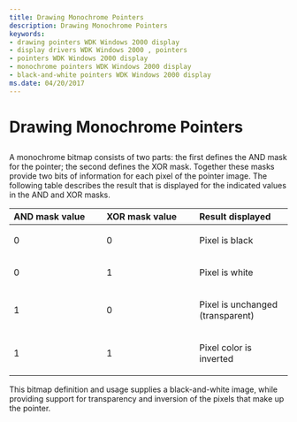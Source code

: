 ```yaml
---
title: Drawing Monochrome Pointers
description: Drawing Monochrome Pointers
keywords:
- drawing pointers WDK Windows 2000 display
- display drivers WDK Windows 2000 , pointers
- pointers WDK Windows 2000 display
- monochrome pointers WDK Windows 2000 display
- black-and-white pointers WDK Windows 2000 display
ms.date: 04/20/2017
---
```


# Drawing Monochrome Pointers


## <span id="ddk_drawing_monochrome_pointers_gg"></span><span id="DDK_DRAWING_MONOCHROME_POINTERS_GG"></span>


A monochrome bitmap consists of two parts: the first defines the AND mask for the pointer; the second defines the XOR mask. Together these masks provide two bits of information for each pixel of the pointer image. The following table describes the result that is displayed for the indicated values in the AND and XOR masks.

<table>
<colgroup>
<col width="33%" />
<col width="33%" />
<col width="33%" />
</colgroup>
<thead>
<tr class="header">
<th align="left">AND mask value</th>
<th align="left">XOR mask value</th>
<th align="left">Result displayed</th>
</tr>
</thead>
<tbody>
<tr class="odd">
<td align="left"><p>0</p></td>
<td align="left"><p>0</p></td>
<td align="left"><p>Pixel is black</p></td>
</tr>
<tr class="even">
<td align="left"><p>0</p></td>
<td align="left"><p>1</p></td>
<td align="left"><p>Pixel is white</p></td>
</tr>
<tr class="odd">
<td align="left"><p>1</p></td>
<td align="left"><p>0</p></td>
<td align="left"><p>Pixel is unchanged (transparent)</p></td>
</tr>
<tr class="even">
<td align="left"><p>1</p></td>
<td align="left"><p>1</p></td>
<td align="left"><p>Pixel color is inverted</p></td>
</tr>
</tbody>
</table>

 

This bitmap definition and usage supplies a black-and-white image, while providing support for transparency and inversion of the pixels that make up the pointer.

 

 





